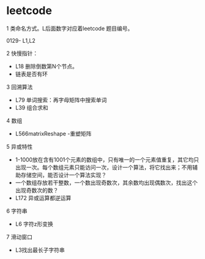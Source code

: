 # leetcode

1 类命名方式。L后面数字对应着leetcode 题目编号。

0129- L1,L2


2 快慢指针：
 - L18 删除倒数第N个节点。
 - 链表是否有环
 
3 回溯算法
 - L79 单词搜索：再字母矩阵中搜索单词
 - L39 组合求和
 
4 数组
 -  L566matrixReshape -重塑矩阵
  
5 异或特性
 - 1-1000放在含有1001个元素的数组中，只有唯一的一个元素值重复，其它均只出现一次。每个数组元素只能访问一次，设计一个算法，将它找出来；不用辅助存储空间，能否设计一个算法实现？
 - 一个数组存放若干整数，一个数出现奇数次，其余数均出现偶数次，找出这个出现奇数次的数？
 - L172 异或运算都逆运算
 

 6 字符串
 - L6 字符z形变换

7  滑动窗口
 - L3找出最长子字符串

